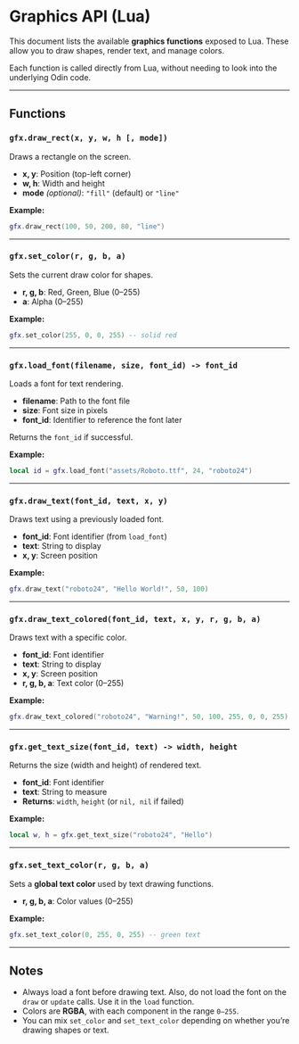 # Graphics API (Lua)

This document lists the available **graphics functions** exposed to Lua.
These allow you to draw shapes, render text, and manage colors.

Each function is called directly from Lua, without needing to look into the underlying Odin code.

---

## Functions

### `gfx.draw_rect(x, y, w, h [, mode])`

Draws a rectangle on the screen.

* **x, y**: Position (top-left corner)
* **w, h**: Width and height
* **mode** *(optional)*: `"fill"` (default) or `"line"`

**Example:**

```lua
gfx.draw_rect(100, 50, 200, 80, "line")
```

---

### `gfx.set_color(r, g, b, a)`

Sets the current draw color for shapes.

* **r, g, b**: Red, Green, Blue (0–255)
* **a**: Alpha (0–255)

**Example:**

```lua
gfx.set_color(255, 0, 0, 255) -- solid red
```

---

### `gfx.load_font(filename, size, font_id) -> font_id`

Loads a font for text rendering.

* **filename**: Path to the font file
* **size**: Font size in pixels
* **font\_id**: Identifier to reference the font later

Returns the `font_id` if successful.

**Example:**

```lua
local id = gfx.load_font("assets/Roboto.ttf", 24, "roboto24")
```

---

### `gfx.draw_text(font_id, text, x, y)`

Draws text using a previously loaded font.

* **font\_id**: Font identifier (from `load_font`)
* **text**: String to display
* **x, y**: Screen position

**Example:**

```lua
gfx.draw_text("roboto24", "Hello World!", 50, 100)
```

---

### `gfx.draw_text_colored(font_id, text, x, y, r, g, b, a)`

Draws text with a specific color.

* **font\_id**: Font identifier
* **text**: String to display
* **x, y**: Screen position
* **r, g, b, a**: Text color (0–255)

**Example:**

```lua
gfx.draw_text_colored("roboto24", "Warning!", 50, 100, 255, 0, 0, 255)
```

---

### `gfx.get_text_size(font_id, text) -> width, height`

Returns the size (width and height) of rendered text.

* **font\_id**: Font identifier
* **text**: String to measure
* **Returns**: `width`, `height` (or `nil, nil` if failed)

**Example:**

```lua
local w, h = gfx.get_text_size("roboto24", "Hello")
```

---

### `gfx.set_text_color(r, g, b, a)`

Sets a **global text color** used by text drawing functions.

* **r, g, b, a**: Color values (0–255)

**Example:**

```lua
gfx.set_text_color(0, 255, 0, 255) -- green text
```

---

## Notes

* Always load a font before drawing text. Also, do not load the font on the `draw` or `update` calls. Use it in the `load` function.
* Colors are **RGBA**, with each component in the range `0–255`.
* You can mix `set_color` and `set_text_color` depending on whether you’re drawing shapes or text.
